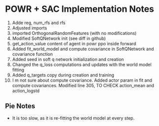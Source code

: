 # POWR + SAC Implementation Notes

1. Adde reg, num_rfs and rfs
2. Adjusted imports
3. imported OrthogonalRandomFeatures (with no modifications)
4. Modified SoftQNetwork init (see diff in github)
5. get_action_value content of agent in powr ppo inside forward
6. Added fit_world_model and compute covariance in SoftQNetwork and covariance function 
7. Added seed in soft q network initialization and creation
8. Changed the q_loss computations and updates with the world model fitting 
9. Added q_targets copy during creation and training
10. I m not sure about compute covariance. Added actor param in fit and compute covariances. Modified line 305, TO CHECK action_mean and action_logstd

## Pie Notes
- It is too slow, as it is re-fitting the world model at every step. 